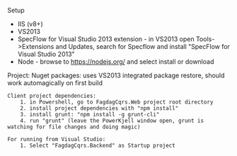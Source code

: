 Setup

* IIS (v8+)
* VS2013
* SpecFlow for Visual Studio 2013 extension - in VS2013 open Tools->Extensions and Updates, search for Specflow and install "SpecFlow for Visual Studio 2013"
* Node - browse to https://nodejs.org/ and select install or download

Project:
	Nuget packages: uses VS2013 integrated package restore, should work automagically on first build

	Client project dependencies:
		1. in Powershell, go to FagdagCqrs.Web project root directory
		2. install project dependencies with "npm install"
		3. install grunt: "npm install -g grunt-cli" 
		4. run "grunt" (leave the PowerKjell window open, grunt is watching for file changes and doing magic)

	For running from Visual Studio:
		1. Select "FagdagCqrs.Backend" as Startup project
